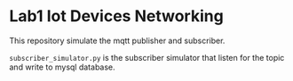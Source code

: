 # Lab1 Iot Devices Networking

This repository simulate the mqtt publisher and subscriber.

`subscriber_simulator.py` is the subscriber simulator that listen for the topic and write to mysql database.
